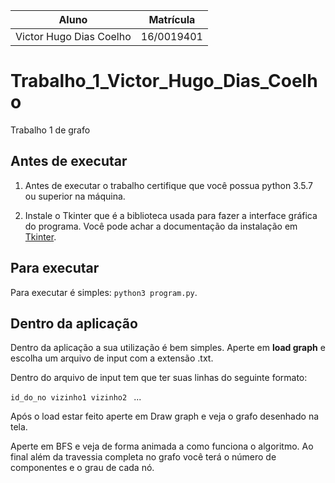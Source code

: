|Aluno|Matrícula|
|---|---|
|Victor Hugo Dias Coelho| 16/0019401|

# Trabalho_1_Victor_Hugo_Dias_Coelho
Trabalho 1 de grafo 

## Antes de executar

1. Antes de executar o trabalho certifique que você possua python 3.5.7 ou superior na máquina.

2. Instale o Tkinter que é a biblioteca usada para fazer a interface gráfica do programa. Você pode achar a documentação da instalação em [Tkinter](https://tkdocs.com/tutorial/install.html).

## Para executar

Para executar é simples: `python3 program.py`.

## Dentro da aplicação

Dentro da aplicação a sua utilização é bem simples. Aperte em __load graph__ e escolha um arquivo de input com a extensão .txt.

Dentro do arquivo de input tem que ter suas linhas do seguinte formato:

`id_do_no vizinho1 vizinho2 ` ... 

Após o load estar feito aperte em Draw graph e veja o grafo desenhado na tela.

Aperte em BFS e veja de forma animada a como funciona o algoritmo. Ao final além da travessia completa no grafo você terá o número de componentes e o grau de cada nó. 
